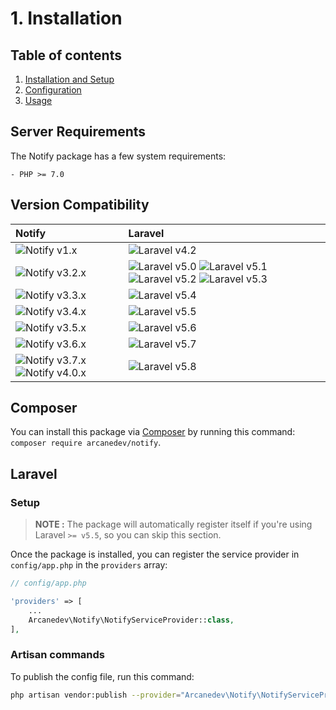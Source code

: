 # 1. Installation

## Table of contents

  1. [Installation and Setup](1-Installation-and-Setup.md)
  2. [Configuration](2-Configuration.md)
  3. [Usage](3-Usage.md)

## Server Requirements

The Notify package has a few system requirements:

```
- PHP >= 7.0
```

## Version Compatibility

| Notify                                                        | Laravel                                                                                                             |
|:--------------------------------------------------------------|:--------------------------------------------------------------------------------------------------------------------|
| ![Notify v1.x][notify_1_x]                                    | ![Laravel v4.2][laravel_4_2]                                                                                        |
| ![Notify v3.2.x][notify_3_2_x]                                | ![Laravel v5.0][laravel_5_0] ![Laravel v5.1][laravel_5_1] ![Laravel v5.2][laravel_5_2] ![Laravel v5.3][laravel_5_3] |
| ![Notify v3.3.x][notify_3_3_x]                                | ![Laravel v5.4][laravel_5_4]                                                                                        |
| ![Notify v3.4.x][notify_3_4_x]                                | ![Laravel v5.5][laravel_5_5]                                                                                        |
| ![Notify v3.5.x][notify_3_5_x]                                | ![Laravel v5.6][laravel_5_6]                                                                                        |
| ![Notify v3.6.x][notify_3_6_x]                                | ![Laravel v5.7][laravel_5_7]                                                                                        |
| ![Notify v3.7.x][notify_3_7_x] ![Notify v4.0.x][notify_4_0_x] | ![Laravel v5.8][laravel_5_8]                                                                                        |

[laravel_4_2]:  https://img.shields.io/badge/v4.2-supported-brightgreen.svg?style=flat-square "Laravel v4.2"
[laravel_5_0]:  https://img.shields.io/badge/v5.0-supported-brightgreen.svg?style=flat-square "Laravel v5.0"
[laravel_5_1]:  https://img.shields.io/badge/v5.1-supported-brightgreen.svg?style=flat-square "Laravel v5.1"
[laravel_5_2]:  https://img.shields.io/badge/v5.2-supported-brightgreen.svg?style=flat-square "Laravel v5.2"
[laravel_5_3]:  https://img.shields.io/badge/v5.3-supported-brightgreen.svg?style=flat-square "Laravel v5.3"
[laravel_5_4]:  https://img.shields.io/badge/v5.4-supported-brightgreen.svg?style=flat-square "Laravel v5.4"
[laravel_5_5]:  https://img.shields.io/badge/v5.5-supported-brightgreen.svg?style=flat-square "Laravel v5.5"
[laravel_5_6]:  https://img.shields.io/badge/v5.6-supported-brightgreen.svg?style=flat-square "Laravel v5.6"
[laravel_5_7]:  https://img.shields.io/badge/v5.7-supported-brightgreen.svg?style=flat-square "Laravel v5.7"
[laravel_5_8]:  https://img.shields.io/badge/v5.8-supported-brightgreen.svg?style=flat-square "Laravel v5.8"

[notify_1_x]:   https://img.shields.io/badge/version-1.*-blue.svg?style=flat-square "Notify v1.*"
[notify_3_2_x]: https://img.shields.io/badge/version-3.2.*-blue.svg?style=flat-square "Notify v3.2.*"
[notify_3_3_x]: https://img.shields.io/badge/version-3.3.*-blue.svg?style=flat-square "Notify v3.3.*"
[notify_3_4_x]: https://img.shields.io/badge/version-3.4.*-blue.svg?style=flat-square "Notify v3.4.*"
[notify_3_5_x]: https://img.shields.io/badge/version-3.5.*-blue.svg?style=flat-square "Notify v3.5.*"
[notify_3_6_x]: https://img.shields.io/badge/version-3.6.*-blue.svg?style=flat-square "Notify v3.6.*"
[notify_3_7_x]: https://img.shields.io/badge/version-3.7.*-blue.svg?style=flat-square "Notify v3.7.*"
[notify_4_0_x]: https://img.shields.io/badge/version-4.0.*-blue.svg?style=flat-square "Notify v4.0.*"

## Composer

You can install this package via [Composer](http://getcomposer.org/) by running this command: `composer require arcanedev/notify`.

## Laravel

### Setup

> **NOTE :** The package will automatically register itself if you're using Laravel `>= v5.5`, so you can skip this section.

Once the package is installed, you can register the service provider in `config/app.php` in the `providers` array:

```php
// config/app.php

'providers' => [
    ...
    Arcanedev\Notify\NotifyServiceProvider::class,
],
```

### Artisan commands

To publish the config file, run this command:

```bash
php artisan vendor:publish --provider="Arcanedev\Notify\NotifyServiceProvider"
```
